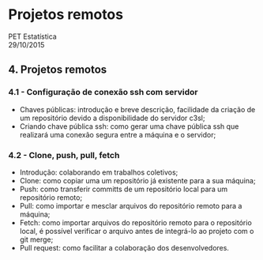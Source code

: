 # Projetos remotos
PET Estatística  
29/10/2015  

## 4. Projetos remotos ##

### 4.1 - Configuração de conexão ssh com servidor ###
* Chaves públicas: introdução e breve descrição, facilidade da criação de um repositório devido a disponibilidade do servidor c3sl;
* Criando chave pública ssh: como gerar uma chave pública ssh que realizará uma conexão segura entre a máquina e o servidor;

### 4.2 - Clone, push, pull, fetch ###
* Introdução: colaborando em trabalhos coletivos;
* Clone: como copiar uma um repositório já existente para a sua máquina;
* Push: como transferir committs de um repositório local para um repositório remoto;
* Pull: como importar e mesclar arquivos do repositório remoto para a máquina;
* Fetch: como importar arquivos do repositório remoto para o repositório local, é possível verificar o arquivo antes de integrá-lo ao projeto com o git merge;
* Pull request: como facilitar a colaboração dos desenvolvedores.
